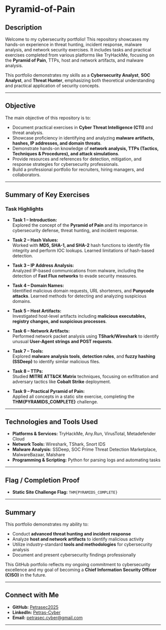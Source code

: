 # Pyramid-of-Pain


## Description
Welcome to my cybersecurity portfolio! This repository showcases my hands-on experience in threat hunting, incident response, malware analysis, and network security exercises. It includes tasks and practical exercises completed from various platforms like TryHackMe, focusing on the **Pyramid of Pain**, TTPs, host and network artifacts, and malware analysis.

This portfolio demonstrates my skills as a **Cybersecurity Analyst**, **SOC Analyst**, and **Threat Hunter**, emphasizing both theoretical understanding and practical application of security concepts.

---

## Objective
The main objective of this repository is to:

- Document practical exercises in **Cyber Threat Intelligence (CTI)** and threat analysis.  
- Showcase proficiency in identifying and analyzing **malware artifacts, hashes, IP addresses, and domain threats**.  
- Demonstrate hands-on knowledge of **network analysis, TTPs (Tactics, Techniques & Procedures), and attack simulations**.  
- Provide resources and references for detection, mitigation, and response strategies for cybersecurity professionals.  
- Build a professional portfolio for recruiters, hiring managers, and collaborators.

---

## Summary of Key Exercises

### Task Highlights

- **Task 1 – Introduction:**  
  Explored the concept of the **Pyramid of Pain** and its importance in cybersecurity defense, threat hunting, and incident response.

- **Task 2 – Hash Values:**  
  Worked with **MD5, SHA-1, and SHA-2** hash functions to identify file integrity and perform IOC lookups. Learned limitations of hash-based detection.

- **Task 3 – IP Address Analysis:**  
  Analyzed IP-based communications from malware, including the detection of **Fast Flux networks** to evade security measures.

- **Task 4 – Domain Names:**  
  Identified malicious domain requests, URL shorteners, and **Punycode attacks**. Learned methods for detecting and analyzing suspicious domains.

- **Task 5 – Host Artifacts:**  
  Investigated host-level artifacts including **malicious executables, registry changes, and suspicious processes**.

- **Task 6 – Network Artifacts:**  
  Performed network packet analysis using **TShark/Wireshark** to identify unusual **User-Agent strings and POST requests**.

- **Task 7 – Tools:**  
  Explored **malware analysis tools**, **detection rules**, and **fuzzy hashing (SSDeep)** to identify similar malicious files.

- **Task 8 – TTPs:**  
  Studied **MITRE ATT&CK Matrix** techniques, focusing on exfiltration and adversary tactics like **Cobalt Strike** deployment.

- **Task 9 – Practical Pyramid of Pain:**  
  Applied all concepts in a static site exercise, completing the **THM{PYRAMIDS_COMPLETE}** challenge.

---

## Technologies and Tools Used

- **Platforms & Services:** TryHackMe, Any.Run, VirusTotal, Metadefender Cloud  
- **Network Tools:** Wireshark, TShark, Snort IDS  
- **Malware Analysis:** SSDeep, SOC Prime Threat Detection Marketplace, MalwareBazaar, Malshare  
- **Programming & Scripting:** Python for parsing logs and automating tasks  

---

## Flag / Completion Proof

- **Static Site Challenge Flag:** `THM{PYRAMIDS_COMPLETE}`

---

## Summary

This portfolio demonstrates my ability to:

- Conduct **advanced threat hunting and incident response**  
- Analyze **host and network artifacts** to identify malicious activity  
- Utilize industry-standard **tools and methodologies** for cybersecurity analysis  
- Document and present cybersecurity findings professionally  

This GitHub portfolio reflects my ongoing commitment to cybersecurity excellence and my goal of becoming a **Chief Information Security Officer (CISO)** in the future.

---

## Connect with Me

- **GitHub:** [Petrasec2025](https://github.com/Petrasec2025)  
- **LinkedIn:** [Petras-Cyber](https://www.linkedin.com/in/petras-cyber/)  
- **Email:** petrasec.cyber@gmail.com  

---






